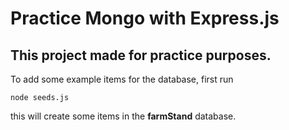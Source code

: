 # Practice Mongo with Express.js

## This project made for practice purposes.

To add some example items for the database, first run

    node seeds.js

this will create some items in the **farmStand** database.
